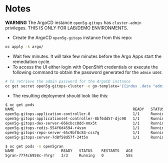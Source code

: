 # Notes

**WARNING** The ArgoCD instance `open5g-gitops` has `cluster-admin` privileges. THIS IS ONLY FOR LAB/DEMO ENVIRONMENTS.

- Create the ArgoCD `open5g-gitops` instance from this repo:
```bash
oc apply -k argo/
```
- Wait few minutes. It will take few minutes before the Argo Apps start the remediation cycle.
- To access the UI either login with OpenShift credentials or execute the following command to obtain the password generated for the `admin` user.

```bash
# To retrieve the admin password for the ArgoCD instance
oc get secret open5g-gitops-cluster -o go-template='{{index .data "admin.password"}}' -n open5g-gitops | echo $(base64 -d )
```

- The resulting deployment should look like this:
```bash
$ oc get pods
NAME                                                     READY   STATUS    RESTARTS   AGE
open5g-gitops-application-controller-0                   1/1     Running   0          7m58s
open5g-gitops-applicationset-controller-8bf6dd57-djc98   1/1     Running   0          7m57s
open5g-gitops-dex-server-666cbcc8dd-mmx5t                1/1     Running   0          7m56s
open5g-gitops-redis-554f6d4594-r4ssm                     1/1     Running   0          7m58s
open5g-gitops-repo-server-65c9bf8c84-css7g               1/1     Running   0          7m58s
open5g-gitops-server-7d8f58d57f-24t5n                    1/1     Running   0          7m58s

$ oc get pods -n open5gran
NAME                     READY   STATUS    RESTARTS   AGE
5gran-7774c6958c-rhrgr   3/3     Running   0          58s
```
